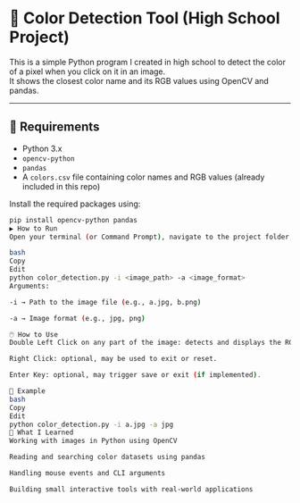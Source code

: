 # 🎨 Color Detection Tool (High School Project)

This is a simple Python program I created in high school to detect the color of a pixel when you click on it in an image.  
It shows the closest color name and its RGB values using OpenCV and pandas.

---

## 🔧 Requirements

- Python 3.x  
- `opencv-python`  
- `pandas`  
- A `colors.csv` file containing color names and RGB values (already included in this repo)

Install the required packages using:

```bash
pip install opencv-python pandas
▶️ How to Run
Open your terminal (or Command Prompt), navigate to the project folder, and run:

bash
Copy
Edit
python color_detection.py -i <image_path> -a <image_format>
Arguments:

-i → Path to the image file (e.g., a.jpg, b.png)

-a → Image format (e.g., jpg, png)

🖱️ How to Use
Double Left Click on any part of the image: detects and displays the RGB value and closest color name.

Right Click: optional, may be used to exit or reset.

Enter Key: optional, may trigger save or exit (if implemented).

📁 Example
bash
Copy
Edit
python color_detection.py -i a.jpg -a jpg
🧠 What I Learned
Working with images in Python using OpenCV

Reading and searching color datasets using pandas

Handling mouse events and CLI arguments

Building small interactive tools with real-world applications
